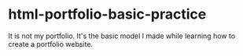 # html-portfolio-basic-practice
It is not my portfolio. It's the basic model I made while learning how to create a portfolio website.
